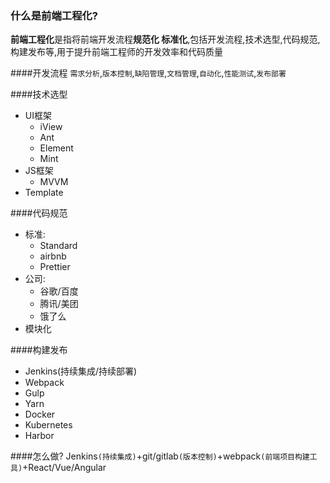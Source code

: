 ### 什么是前端工程化? 
**前端工程化**是指将前端开发流程**规范化 标准化**,包括开发流程,技术选型,代码规范,构建发布等,用于提升前端工程师的开发效率和代码质量 
 
####开发流程 
`需求分析`,`版本控制`,`缺陷管理`,`文档管理`,`自动化`,`性能测试`,`发布部署` 
 
####技术选型 
+ UI框架 
  - iView 
  - Ant 
  - Element 
  - Mint 
+ JS框架 
  - MVVM 
+ Template 
 
####代码规范 
+ 标准: 
  - Standard 
  - airbnb 
  - Prettier 
+ 公司: 
  - 谷歌/百度 
  - 腾讯/美团 
  - 饿了么 
+ 模块化 
 
####构建发布 
+ Jenkins(持续集成/持续部署) 
+ Webpack 
+ Gulp 
+ Yarn 
+ Docker 
+ Kubernetes 
+ Harbor 
 
####怎么做? 
Jenkins`(持续集成)`+git/gitlab`(版本控制)`+webpack`(前端项目构建工具)`+React/Vue/Angular 
 
